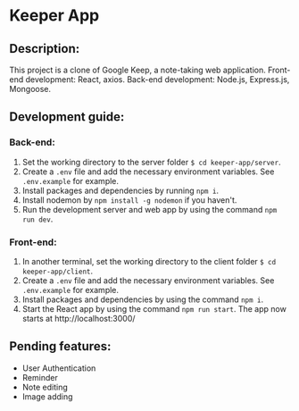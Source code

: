 # Keeper App
## Description:
This project is a clone of Google Keep, a note-taking web application.
Front-end development: React, axios.
Back-end development: Node.js, Express.js, Mongoose.

## Development guide:

### Back-end:
1. Set the working directory to the server folder `$ cd keeper-app/server`.
2. Create a `.env` file and add the necessary environment variables. See `.env.example` for example.
3. Install packages and dependencies by running `npm i`.
4. Install nodemon by `npm install -g nodemon` if you haven't.
5. Run the development server and web app by using the command `npm run dev`.

### Front-end:
1. In another terminal, set the working directory to the client folder `$ cd keeper-app/client`.
2. Create a `.env` file and add the necessary environment variables. See `.env.example` for example.
3. Install packages and dependencies by using the command `npm i`.
4. Start the React app by using the command `npm run start`. The app now starts at http://localhost:3000/

## Pending features:
- User Authentication
- Reminder
- Note editing
- Image adding
